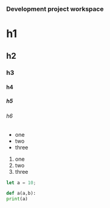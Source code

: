 ### Development project workspace
# h1
## h2
### h3
#### h4
##### h5
###### h6

- one
- two
- three

1. one
1. two
1. three

```javascript
let a = 10;
```

```python
def a(a,b):
print(a)
```